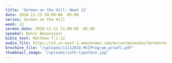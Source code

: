 ```yaml
---
title: 'Sermon on the Hill: Week 12'
date: 2018-11-13 10:09:00 -05:00
series: Sermon on the Hill
week: 12
sermon_date: 2018-11-11 11:00:00 -05:00
speaker: Denis Beausejour
bible_text: Matthew 7:1-12
audio_file: https://s3.us-east-2.amazonaws.com/mccsermonaudio/Sermon+on+the+Hill_+Week+12.lite.mp3
brochure_file: "/uploads/11112018_MCCProgram_proof1.pdf"
thumbnail_image: "/uploads/soth-typeface.jpg"
---
```


